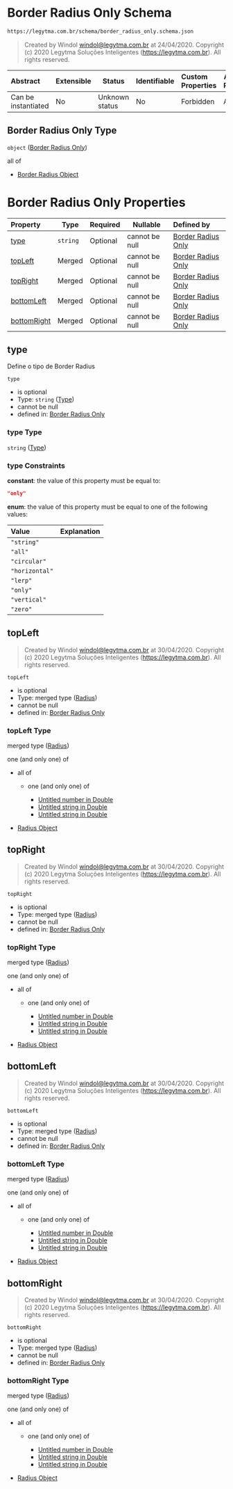 # Border Radius Only Schema

```txt
https://legytma.com.br/schema/border_radius_only.schema.json
```




> Created by Windol [windol@legytma.com.br](mailto:windol@legytma.com.br) at 24/04/2020.
> Copyright (c) 2020 Legytma Soluções Inteligentes (<https://legytma.com.br>). All rights reserved.
>

| Abstract            | Extensible | Status         | Identifiable | Custom Properties | Additional Properties | Access Restrictions | Defined In                                                                                        |
| :------------------ | ---------- | -------------- | ------------ | :---------------- | --------------------- | ------------------- | ------------------------------------------------------------------------------------------------- |
| Can be instantiated | No         | Unknown status | No           | Forbidden         | Allowed               | none                | [border_radius_only.schema.json](../schema/border_radius_only.schema.json "open original schema") |

## Border Radius Only Type

`object` ([Border Radius Only](border_radius_only.md))

all of

-   [Border Radius Object](border_radius-oneof-border-radius-object.md "check type definition")

# Border Radius Only Properties

| Property                    | Type     | Required | Nullable       | Defined by                                                                                                                                            |
| :-------------------------- | -------- | -------- | -------------- | :---------------------------------------------------------------------------------------------------------------------------------------------------- |
| [type](#type)               | `string` | Optional | cannot be null | [Border Radius Only](border_radius_geometry-definitions-type.md "https&#x3A;//legytma.com.br/schema/border_radius_only.schema.json#/properties/type") |
| [topLeft](#topLeft)         | Merged   | Optional | cannot be null | [Border Radius Only](border_radius_all-properties-radius.md "https&#x3A;//legytma.com.br/schema/radius.schema.json#/properties/topLeft")              |
| [topRight](#topRight)       | Merged   | Optional | cannot be null | [Border Radius Only](border_radius_all-properties-radius.md "https&#x3A;//legytma.com.br/schema/radius.schema.json#/properties/topRight")             |
| [bottomLeft](#bottomLeft)   | Merged   | Optional | cannot be null | [Border Radius Only](border_radius_all-properties-radius.md "https&#x3A;//legytma.com.br/schema/radius.schema.json#/properties/bottomLeft")           |
| [bottomRight](#bottomRight) | Merged   | Optional | cannot be null | [Border Radius Only](border_radius_all-properties-radius.md "https&#x3A;//legytma.com.br/schema/radius.schema.json#/properties/bottomRight")          |

## type

Define o tipo de Border Radius


`type`

-   is optional
-   Type: `string` ([Type](border_radius_geometry-definitions-type.md))
-   cannot be null
-   defined in: [Border Radius Only](border_radius_geometry-definitions-type.md "https&#x3A;//legytma.com.br/schema/border_radius_only.schema.json#/properties/type")

### type Type

`string` ([Type](border_radius_geometry-definitions-type.md))

### type Constraints

**constant**: the value of this property must be equal to:

```json
"only"
```

**enum**: the value of this property must be equal to one of the following values:

| Value          | Explanation |
| :------------- | ----------- |
| `"string"`     |             |
| `"all"`        |             |
| `"circular"`   |             |
| `"horizontal"` |             |
| `"lerp"`       |             |
| `"only"`       |             |
| `"vertical"`   |             |
| `"zero"`       |             |

## topLeft




> Created by Windol [windol@legytma.com.br](mailto:windol@legytma.com.br) at 30/04/2020.
> Copyright (c) 2020 Legytma Soluções Inteligentes (<https://legytma.com.br>). All rights reserved.
>

`topLeft`

-   is optional
-   Type: merged type ([Radius](border_radius_all-properties-radius.md))
-   cannot be null
-   defined in: [Border Radius Only](border_radius_all-properties-radius.md "https&#x3A;//legytma.com.br/schema/radius.schema.json#/properties/topLeft")

### topLeft Type

merged type ([Radius](border_radius_all-properties-radius.md))

one (and only one) of

-   all of

    -   one (and only one) of

        -   [Untitled number in Double](double-oneof-0.md "check type definition")
        -   [Untitled string in Double](double-oneof-1.md "check type definition")
        -   [Untitled string in Double](double-oneof-2.md "check type definition")
-   [Radius Object](radius-oneof-radius-object.md "check type definition")

## topRight




> Created by Windol [windol@legytma.com.br](mailto:windol@legytma.com.br) at 30/04/2020.
> Copyright (c) 2020 Legytma Soluções Inteligentes (<https://legytma.com.br>). All rights reserved.
>

`topRight`

-   is optional
-   Type: merged type ([Radius](border_radius_all-properties-radius.md))
-   cannot be null
-   defined in: [Border Radius Only](border_radius_all-properties-radius.md "https&#x3A;//legytma.com.br/schema/radius.schema.json#/properties/topRight")

### topRight Type

merged type ([Radius](border_radius_all-properties-radius.md))

one (and only one) of

-   all of

    -   one (and only one) of

        -   [Untitled number in Double](double-oneof-0.md "check type definition")
        -   [Untitled string in Double](double-oneof-1.md "check type definition")
        -   [Untitled string in Double](double-oneof-2.md "check type definition")
-   [Radius Object](radius-oneof-radius-object.md "check type definition")

## bottomLeft




> Created by Windol [windol@legytma.com.br](mailto:windol@legytma.com.br) at 30/04/2020.
> Copyright (c) 2020 Legytma Soluções Inteligentes (<https://legytma.com.br>). All rights reserved.
>

`bottomLeft`

-   is optional
-   Type: merged type ([Radius](border_radius_all-properties-radius.md))
-   cannot be null
-   defined in: [Border Radius Only](border_radius_all-properties-radius.md "https&#x3A;//legytma.com.br/schema/radius.schema.json#/properties/bottomLeft")

### bottomLeft Type

merged type ([Radius](border_radius_all-properties-radius.md))

one (and only one) of

-   all of

    -   one (and only one) of

        -   [Untitled number in Double](double-oneof-0.md "check type definition")
        -   [Untitled string in Double](double-oneof-1.md "check type definition")
        -   [Untitled string in Double](double-oneof-2.md "check type definition")
-   [Radius Object](radius-oneof-radius-object.md "check type definition")

## bottomRight




> Created by Windol [windol@legytma.com.br](mailto:windol@legytma.com.br) at 30/04/2020.
> Copyright (c) 2020 Legytma Soluções Inteligentes (<https://legytma.com.br>). All rights reserved.
>

`bottomRight`

-   is optional
-   Type: merged type ([Radius](border_radius_all-properties-radius.md))
-   cannot be null
-   defined in: [Border Radius Only](border_radius_all-properties-radius.md "https&#x3A;//legytma.com.br/schema/radius.schema.json#/properties/bottomRight")

### bottomRight Type

merged type ([Radius](border_radius_all-properties-radius.md))

one (and only one) of

-   all of

    -   one (and only one) of

        -   [Untitled number in Double](double-oneof-0.md "check type definition")
        -   [Untitled string in Double](double-oneof-1.md "check type definition")
        -   [Untitled string in Double](double-oneof-2.md "check type definition")
-   [Radius Object](radius-oneof-radius-object.md "check type definition")
